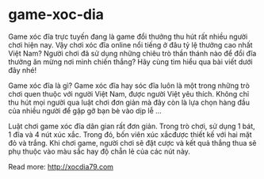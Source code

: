 # game-xoc-dia
Game xóc đĩa trực tuyến đang là game đổi thưởng thu hút rất nhiều người chơi hiện nay. Vậy chơi xóc đĩa online nổi tiếng ở đâu tỷ lệ thưởng cao nhất Việt Nam? Người chơi đã sử dụng những chiêu trò thần thánh nào để đổi đĩa thưởng ăn mừng nơi mình chiến thắng? Hãy cùng tìm hiểu qua bài viết dưới đây nhé!

Game xóc đĩa là gì?
Game xóc đĩa hay sóc đĩa luôn là một trong những trò chơi quen thuộc với người Việt Nam, được người Việt yêu thích. Không chỉ thu hút mọi người qua luật chơi đơn giản mà đây còn là lựa chọn hàng đầu của nhiều người để gặp gỡ bạn bè vào dịp lễ ...

Luật chơi game xóc đĩa dân gian rất đơn giản. Trong trò chơi, sử dụng 1 bát, 1 đĩa và 4 nút xúc xắc. Trong đó, bốn viên xúc xắcđược thiết kế với hai mặt đỏ và trắng. Khi chơi game, người chơi sẽ đặt cược và kết quả thắng thua sẽ phụ thuộc vào màu sắc hay độ chẵn lẻ của các nút này.

Read more: http://xocdia79.com
